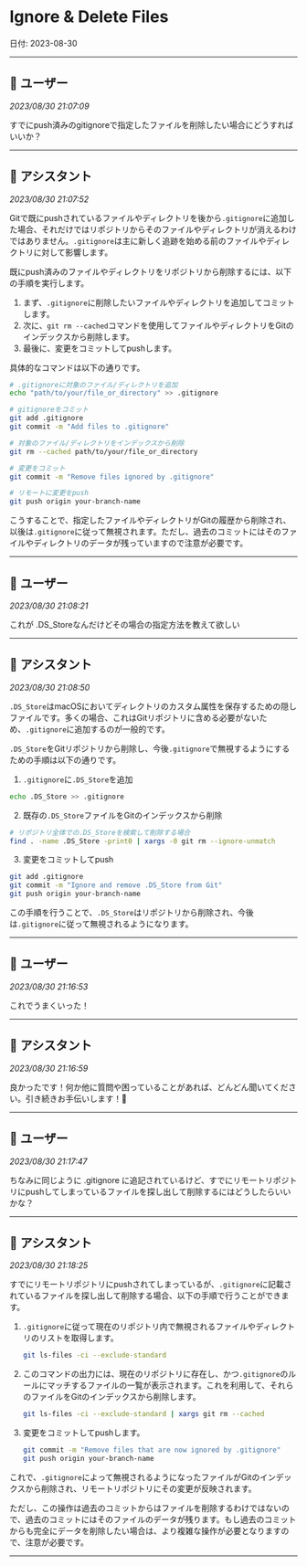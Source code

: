 # Ignore & Delete Files

日付: 2023-08-30

---

## 👤 ユーザー
*2023/08/30 21:07:09*

すでにpush済みのgitignoreで指定したファイルを削除したい場合にどうすればいいか？

---

## 🤖 アシスタント
*2023/08/30 21:07:52*

Gitで既にpushされているファイルやディレクトリを後から`.gitignore`に追加した場合、それだけではリポジトリからそのファイルやディレクトリが消えるわけではありません。`.gitignore`は主に新しく追跡を始める前のファイルやディレクトリに対して影響します。

既にpush済みのファイルやディレクトリをリポジトリから削除するには、以下の手順を実行します。

1. まず、`.gitignore`に削除したいファイルやディレクトリを追加してコミットします。
2. 次に、`git rm --cached`コマンドを使用してファイルやディレクトリをGitのインデックスから削除します。
3. 最後に、変更をコミットしてpushします。

具体的なコマンドは以下の通りです。

```bash
# .gitignoreに対象のファイル/ディレクトリを追加
echo "path/to/your/file_or_directory" >> .gitignore

# gitignoreをコミット
git add .gitignore
git commit -m "Add files to .gitignore"

# 対象のファイル/ディレクトリをインデックスから削除
git rm --cached path/to/your/file_or_directory

# 変更をコミット
git commit -m "Remove files ignored by .gitignore"

# リモートに変更をpush
git push origin your-branch-name
```

こうすることで、指定したファイルやディレクトリがGitの履歴から削除され、以後は`.gitignore`に従って無視されます。ただし、過去のコミットにはそのファイルやディレクトリのデータが残っていますので注意が必要です。

---

## 👤 ユーザー
*2023/08/30 21:08:21*

これが .DS_Storeなんだけどその場合の指定方法を教えて欲しい

---

## 🤖 アシスタント
*2023/08/30 21:08:50*

`.DS_Store`はmacOSにおいてディレクトリのカスタム属性を保存するための隠しファイルです。多くの場合、これはGitリポジトリに含める必要がないため、`.gitignore`に追加するのが一般的です。

`.DS_Store`をGitリポジトリから削除し、今後`.gitignore`で無視するようにするための手順は以下の通りです。

1. `.gitignore`に`.DS_Store`を追加

```bash
echo .DS_Store >> .gitignore
```

2. 既存の`.DS_Store`ファイルをGitのインデックスから削除

```bash
# リポジトリ全体での.DS_Storeを検索して削除する場合
find . -name .DS_Store -print0 | xargs -0 git rm --ignore-unmatch
```

3. 変更をコミットしてpush

```bash
git add .gitignore
git commit -m "Ignore and remove .DS_Store from Git"
git push origin your-branch-name
```

この手順を行うことで、`.DS_Store`はリポジトリから削除され、今後は`.gitignore`に従って無視されるようになります。

---

## 👤 ユーザー
*2023/08/30 21:16:53*

これでうまくいった！

---

## 🤖 アシスタント
*2023/08/30 21:16:59*

良かったです！何か他に質問や困っていることがあれば、どんどん聞いてください。引き続きお手伝いします！🎉

---

## 👤 ユーザー
*2023/08/30 21:17:47*

ちなみに同じように .gitignore に追記されているけど、すでにリモートリポジトリにpushしてしまっているファイルを探し出して削除するにはどうしたらいいかな？

---

## 🤖 アシスタント
*2023/08/30 21:18:25*

すでにリモートリポジトリにpushされてしまっているが、`.gitignore`に記載されているファイルを探し出して削除する場合、以下の手順で行うことができます。

1. `.gitignore`に従って現在のリポジトリ内で無視されるファイルやディレクトリのリストを取得します。

    ```bash
    git ls-files -ci --exclude-standard
    ```

2. このコマンドの出力には、現在のリポジトリに存在し、かつ`.gitignore`のルールにマッチするファイルの一覧が表示されます。これを利用して、それらのファイルをGitのインデックスから削除します。

    ```bash
    git ls-files -ci --exclude-standard | xargs git rm --cached
    ```

3. 変更をコミットしてpushします。

    ```bash
    git commit -m "Remove files that are now ignored by .gitignore"
    git push origin your-branch-name
    ```

これで、`.gitignore`によって無視されるようになったファイルがGitのインデックスから削除され、リモートリポジトリにその変更が反映されます。

ただし、この操作は過去のコミットからはファイルを削除するわけではないので、過去のコミットにはそのファイルのデータが残ります。もし過去のコミットからも完全にデータを削除したい場合は、より複雑な操作が必要となりますので、注意が必要です。

---
